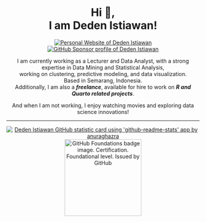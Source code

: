 <h1 align="center">
  Hi 👋,
  </br>I am Deden Istiawan!
</h1>
<p align="center">
  <a href="https://dedenistiawan.netlify.app/"><img alt="Personal Website of Deden Istiawan" src="https://shields.io/badge/Personal-Website-333" /></a>
  <a href="https://github.com/sponsors/dedenistiawan"><img alt="GitHub Sponsor profile of Deden Istiawan" src="https://shields.io/badge/GitHub-Sponsor-333?logo=githubsponsors&logoColor=white" /></a>
  </br>
  
</p>
<p align="center">
  I am currently working as a Lecturer and Data Analyst, with a strong expertise in Data Mining and Statistical Analysis, <br>working on clustering, predictive modeling, and data visualization.<br> Based in Semarang, Indonesia.<br>
Additionally, I am also a <b><i>freelance</i></b>, available for hire to work on <b><i>R and Quarto related projects</i></b>.
</p>
<p align="center">And when I am not working, I enjoy watching movies and exploring data science innovations!</p>
<hr>
<p align="center">
  <a href="https://github.com/dedenistiawan"><img alt="Deden Istiawan GitHub statistic card using 'github-readme-stats' app by anuraghazra" src="https://github-readme-stats.vercel.app/api?username=dedenistiawan&theme=github_dark_dimmed&show_icons=true&count_private=true" /></a>
  <a href="https://examregistration.github.com/certification/GHF"><img src="https://images.credly.com/size/680x680/images/024d0122-724d-4c5a-bd83-cfe3c4b7a073/image.png" alt="GitHub Foundations badge image. Certification. Foundational level. Issued by GitHub" width="200" height="200" /></a>
</p>
